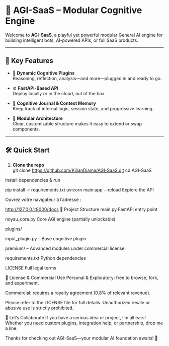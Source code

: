 # 🧠 AGI-SaaS – Modular Cognitive Engine

Welcome to **AGI-SaaS**, a playful yet powerful modular General AI engine for building intelligent bots, AI-powered APIs, or full SaaS products.

---

## 🚀 Key Features

- 🔌 **Dynamic Cognitive Plugins**  
  Reasoning, reflection, analysis—and more—plugged in and ready to go.

- ⚙️ **FastAPI-Based API**  
  Deploy locally or in the cloud, out of the box.

- 💾 **Cognitive Journal & Context Memory**  
  Keep track of internal logic, session state, and progressive learning.

- 🧱 **Modular Architecture**  
  Clear, customizable structure makes it easy to extend or swap components.

---

## 🛠 Quick Start

1. **Clone the repo**  
   git clone https://github.com/KilianDiama/AGI-SaaS.git
   cd AGI-SaaS
   
Install dependencies & run

pip install -r requirements.txt
uvicorn main:app --reload
Explore the API

Ouvrez votre navigateur à l’adresse :


http://127.0.0.1:8000/docs
📁 Project Structure
main.py
FastAPI entry point

noyau_core.py
Core AGI engine (partially unlockable)

plugins/

input_plugin.py – Base cognitive plugin

premium/ – Advanced modules under commercial license

requirements.txt
Python dependencies

LICENSE
Full legal terms

💸 License & Commercial Use
Personal & Exploratory: free to browse, fork, and experiment.

Commercial: requires a royalty agreement (0.8% of relevant revenue).

Please refer to the LICENSE file for full details. Unauthorized resale or abusive use is strictly prohibited.

🤝 Let’s Collaborate
If you have a serious idea or project, I’m all ears! Whether you need custom plugins, integration help, or partnership, drop me a line.

Thanks for checking out AGI-SaaS—your modular AI foundation awaits! 🙏
